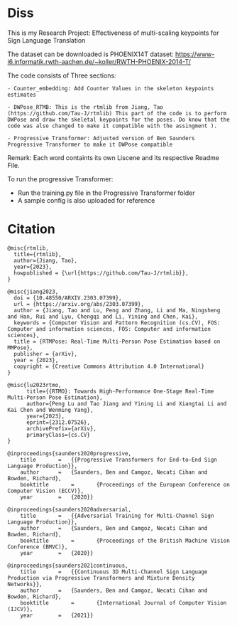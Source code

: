# Diss

This is my Research Project: Effectiveness of multi-scaling keypoints for Sign Language Translation

The dataset can be downloaded is PHOENIX14T dataset: https://www-i6.informatik.rwth-aachen.de/~koller/RWTH-PHOENIX-2014-T/ 








The code consists of Three sections:

    - Counter_embedding: Add Counter Values in the skeleton keypoints estimates

    - DWPose_RTMB: This is the rtmlib from Jiang, Tao (https://github.com/Tau-J/rtmlib) This part of the code is to perform DWPose and draw the skeletal keypoints for the poses. Do know that the code was also changed to make it compatible with the assingment ).

    - Progressive Transformer: Adjusted version of Ben Saunders Progressive Transformer to make it DWPose compatible

Remark: Each word containts its own Liscene and its respective Readme File.

To run the progressive Transformer: 
- Run the training.py file in the Progressive Transformer folder
- A sample config is also uploaded for reference


# Citation        
    @misc{rtmlib,
      title={rtmlib},
      author={Jiang, Tao},
      year={2023},
      howpublished = {\url{https://github.com/Tau-J/rtmlib}},
    }
    
    @misc{jiang2023,
      doi = {10.48550/ARXIV.2303.07399},
      url = {https://arxiv.org/abs/2303.07399},
      author = {Jiang, Tao and Lu, Peng and Zhang, Li and Ma, Ningsheng and Han, Rui and Lyu, Chengqi and Li, Yining and Chen, Kai},
      keywords = {Computer Vision and Pattern Recognition (cs.CV), FOS: Computer and information sciences, FOS: Computer and information sciences},
      title = {RTMPose: Real-Time Multi-Person Pose Estimation based on MMPose},
      publisher = {arXiv},
      year = {2023},
      copyright = {Creative Commons Attribution 4.0 International}
    }
    
    @misc{lu2023rtmo,
          title={{RTMO}: Towards High-Performance One-Stage Real-Time Multi-Person Pose Estimation},
          author={Peng Lu and Tao Jiang and Yining Li and Xiangtai Li and Kai Chen and Wenming Yang},
          year={2023},
          eprint={2312.07526},
          archivePrefix={arXiv},
          primaryClass={cs.CV}
    }

    @inproceedings{saunders2020progressive,
    	title		=	{{Progressive Transformers for End-to-End Sign Language Production}},
    	author		=	{Saunders, Ben and Camgoz, Necati Cihan and Bowden, Richard},
    	booktitle   	=   	{Proceedings of the European Conference on Computer Vision (ECCV)},
    	year		=	{2020}}
    
    @inproceedings{saunders2020adversarial,
    	title		=	{{Adversarial Training for Multi-Channel Sign Language Production}},
    	author		=	{Saunders, Ben and Camgoz, Necati Cihan and Bowden, Richard},
    	booktitle   	=   	{Proceedings of the British Machine Vision Conference (BMVC)},
    	year		=	{2020}}
    
    @inproceedings{saunders2021continuous,
    	title		=	{{Continuous 3D Multi-Channel Sign Language Production via Progressive Transformers and Mixture Density Networks}},
    	author		=	{Saunders, Ben and Camgoz, Necati Cihan and Bowden, Richard},
    	booktitle   	=   	{International Journal of Computer Vision (IJCV)},
    	year		=	{2021}}


